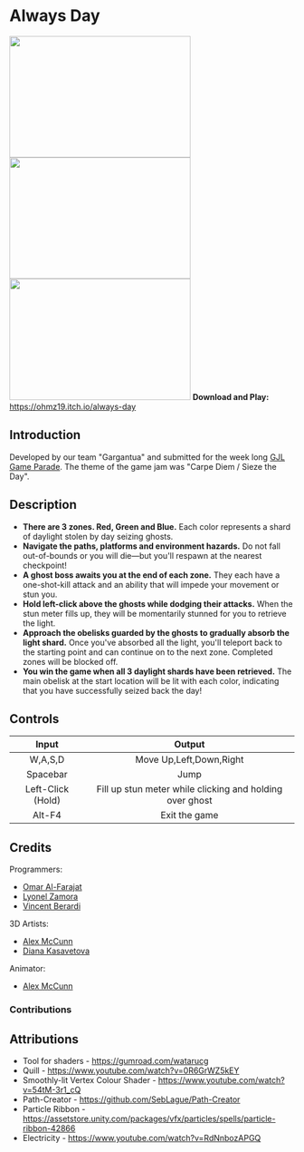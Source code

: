 # Always Day
<img src=https://img.itch.zone/aW1hZ2UvNzkyODU5LzQ0Mzk3NTYucG5n/original/h9g%2BVw.png width="320" height="214"/> <img src=https://img.itch.zone/aW1hZ2UvNzkyODU5LzQ0Mzk1MDEucG5n/347x500/NwOHDu.png width="320" height="214"/> <img src=https://img.itch.zone/aW1hZ2UvNzkyODU5LzQ0Mzk3NjUucG5n/347x500/hUTAtN.png width="320" height="214"/>
**Download and Play:** https://ohmz19.itch.io/always-day 

## Introduction
Developed by our team "Gargantua" and submitted for the week long [GJL Game Parade](https://itch.io/jam/gjl-game-parade-2020). The theme of the game jam was "Carpe Diem / Sieze the Day". 

## Description
  - **There are 3 zones. Red, Green and Blue.** Each color represents a shard of daylight stolen by day seizing ghosts. 
  - **Navigate the paths, platforms and environment hazards.** Do not fall out-of-bounds or you will die—but you'll respawn at the nearest checkpoint! 
  - **A ghost boss awaits you at the end of each zone.** They each have a one-shot-kill attack and an ability that will impede your movement or stun you.  
  - **Hold left-click above the ghosts while dodging their attacks.** When the stun meter fills up, they will be momentarily stunned for you to retrieve the light.
  - **Approach the obelisks guarded by the ghosts to gradually absorb the light shard.** Once you've absorbed all the light, you'll  teleport back to the starting point and can continue on to the next zone. Completed zones will be blocked off.
  - **You win the game when all 3 daylight shards have been retrieved.** The main obelisk at the start location will be lit with each color, indicating that you have successfully seized back the day!  

## Controls
|       Input       |                          Output                          |
|:-----------------:|:--------------------------------------------------------:|
|      W,A,S,D      |                  Move Up,Left,Down,Right                 |
|      Spacebar     |                           Jump                           |
| Left-Click (Hold) | Fill up stun meter while clicking and holding over ghost |
|       Alt-F4      |                       Exit the game                      |

## Credits
Programmers:
  - [Omar Al-Farajat](https://github.com/OmarAlFarajat) 
  - [Lyonel Zamora](https://github.com/lyonelz96)
  - [Vincent Berardi](https://github.com/VincentBerardi)
  
3D Artists:
  - [Alex McCunn](https://www.artstation.com/iforgethowtoread)
  - [Diana Kasavetova](https://www.artstation.com/dianakasavetova)
  
Animator:
  - [Alex McCunn](https://www.artstation.com/iforgethowtoread)

### Contributions 

## Attributions
  - Tool for shaders - https://gumroad.com/watarucg
  - Quill - https://www.youtube.com/watch?v=0R6GrWZ5kEY
  - Smoothly-lit Vertex Colour Shader - https://www.youtube.com/watch?v=54tM-3r1_cQ
  - Path-Creator - https://github.com/SebLague/Path-Creator
  - Particle Ribbon - https://assetstore.unity.com/packages/vfx/particles/spells/particle-ribbon-42866
  - Electricity - https://www.youtube.com/watch?v=RdNnbozAPGQ

